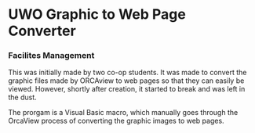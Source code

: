 # UWO Graphic to Web Page Converter
### Facilites Management

This was initially made by two co-op students. It was made to convert the graphic files made by ORCAview to web pages so that they can easily be viewed. However, shortly after creation, it started to break and was left in the dust.

The prorgam is a Visual Basic macro, which manually goes through the OrcaView process of converting the graphic images to web pages.

